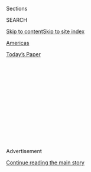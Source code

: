 <div id="app">

<div>

<div>

<div>

<div class="NYTAppHideMasthead css-1q2w90k e1suatyy0">

<div class="section css-ui9rw0 e1suatyy2">

<div class="css-eph4ug er09x8g0">

<div class="css-6n7j50">

</div>

<span class="css-1dv1kvn">Sections</span>

<div class="css-10488qs">

<span class="css-1dv1kvn">SEARCH</span>

</div>

[Skip to content](#site-content)[Skip to site
index](#site-index)

</div>

<div id="masthead-section-label" class="css-1wr3we4 eaxe0e00">

[Americas](https://www.nytimes3xbfgragh.onion/section/world/americas)

</div>

<div class="css-10698na e1huz5gh0">

</div>

</div>

<div id="masthead-bar-one" class="section hasLinks css-15hmgas e1csuq9d3">

<div class="css-uqyvli e1csuq9d0">

</div>

<div class="css-1uqjmks e1csuq9d1">

</div>

<div class="css-9e9ivx">

[](https://myaccount.nytimes3xbfgragh.onion/auth/login?response_type=cookie&client_id=vi)

</div>

<div class="css-1bvtpon e1csuq9d2">

[Today’s
Paper](https://www.nytimes3xbfgragh.onion/section/todayspaper)

</div>

</div>

</div>

</div>

<div data-aria-hidden="false">

<div id="site-content" data-role="main">

<div>

<div class="css-1aor85t" style="opacity:0.000000001;z-index:-1;visibility:hidden">

<div class="css-1hqnpie">

<div class="css-epjblv">

<span class="css-17xtcya">[Americas](/section/world/americas)</span><span class="css-x15j1o">|</span><span class="css-fwqvlz">Facing
Trump, Mexicans Think the Unthinkable: Leaving
Nafta</span>

</div>

<div class="css-k008qs">

<div class="css-1iwv8en">

<span class="css-18z7m18"></span>

<div>

</div>

</div>

<span class="css-1n6z4y">https://nyti.ms/2kpSBN4</span>

<div class="css-1705lsu">

<div class="css-4xjgmj">

<div class="css-4skfbu" data-role="toolbar" data-aria-label="Social Media Share buttons, Save button, and Comments Panel with current comment count" data-testid="share-tools">

  - 
  - 
  - 
  - 
    
    <div class="css-6n7j50">
    
    </div>

  - 

</div>

</div>

</div>

</div>

</div>

</div>

<div class="css-13pd83m">

</div>

<div id="top-wrapper" class="css-1sy8kpn">

<div id="top-slug" class="css-l9onyx">

Advertisement

</div>

[Continue reading the main
story](#after-top)

<div class="ad top-wrapper" style="text-align:center;height:100%;display:block;min-height:250px">

<div id="top" class="place-ad" data-position="top" data-size-key="top">

</div>

</div>

<div id="after-top">

</div>

</div>

<div id="sponsor-wrapper" class="css-1hyfx7x">

<div id="sponsor-slug" class="css-19vbshk">

Supported by

</div>

[Continue reading the main
story](#after-sponsor)

<div id="sponsor" class="ad sponsor-wrapper" style="text-align:center;height:100%;display:block">

</div>

<div id="after-sponsor">

</div>

</div>

<div class="css-1vkm6nb ehdk2mb0">

# Facing Trump, Mexicans Think the Unthinkable: Leaving Nafta

</div>

<div class="css-79elbk" data-testid="photoviewer-wrapper">

<div class="css-z3e15g" data-testid="photoviewer-wrapper-hidden">

</div>

<div class="css-1a48zt4 ehw59r15" data-testid="photoviewer-children">

![<span class="css-16f3y1r e13ogyst0" data-aria-hidden="true">Cargo
trucks in Laredo, Tex., on Mexico’s border. About $1.4 billion in goods
go back and forth over the border daily.
</span><span class="css-cnj6d5 e1z0qqy90" itemprop="copyrightHolder"><span class="css-1ly73wi e1tej78p0">Credit...</span><span><span>Eric
Gay/Associated
Press</span></span></span>](https://static01.graylady3jvrrxbe.onion/images/2017/01/25/us/25MEXICO1/25MEXICO1-articleInline.jpg?quality=75&auto=webp&disable=upscale)

</div>

</div>

<div class="css-xt80pu e12qa4dv0">

<div class="css-18e8msd">

<div class="css-vp77d3 epjyd6m0">

<div class="css-1baulvz">

By [<span class="css-1baulvz last-byline" itemprop="name">Elisabeth
Malkin</span>](https://www.nytimes3xbfgragh.onion/by/elisabeth-malkin)

</div>

</div>

  - Jan. 24,
    2017

  - 
    
    <div class="css-4xjgmj">
    
    <div class="css-d8bdto" data-role="toolbar" data-aria-label="Social Media Share buttons, Save button, and Comments Panel with current comment count" data-testid="share-tools">
    
      - 
      - 
      - 
      - 
        
        <div class="css-6n7j50">
        
        </div>
    
      - 
    
    </div>
    
    </div>

</div>

</div>

<div class="section meteredContent css-1r7ky0e" name="articleBody" itemprop="articleBody">

<div class="css-1fanzo5 StoryBodyCompanionColumn">

<div class="css-53u6y8">

MEXICO CITY — Not long ago, any suggestion that Mexico might walk away
from the North American Free Trade Agreement would have been met with
utter disbelief.

That was [before Donald J. Trump was
elected](https://www.nytimes3xbfgragh.onion/2016/11/10/world/americas/mexico-donald-trump-peso.html)
president of the United States.

Free trade is a mantra of Mexico’s political elite, [the
core](https://www.nytimes3xbfgragh.onion/2017/01/04/world/americas/mexico-donald-trump-nafta.html)
of the country’s development strategy.

But now that Mr. Trump has said he wants to renegotiate Nafta, a growing
number of Mexican officials and businesspeople are asking what price is
worth paying to stay in it. Many of them are concluding that Mexico
could have more to lose from years of haggling and [economic
uncertainty](https://www.nytimes3xbfgragh.onion/2016/11/27/world/americas/mexico-oil-pemex-donald-trump.html)
than from simply opting out.

“There could be no other option,” Mexico’s economy minister, Ildefonso
Guajardo, said on Tuesday in a televised interview. “If we go for
something that is less than what we have, well, then there is no sense
in staying.”

</div>

</div>

<div class="css-1fanzo5 StoryBodyCompanionColumn">

<div class="css-53u6y8">

About $1.4 billion in goods go back and forth across the Mexico-United
States border every day. The United States buys almost 80 percent of
Mexico’s exports, and [Mexico is the second-largest
market](https://www.census.gov/foreign-trade/statistics/highlights/top/top1611yr.html)
in the world for American goods.

Exactly how Mr. Trump’s government is proposing to renegotiate that flow
is still unclear. The Mexican government says that Mr. Guajardo and
Mexico’s foreign minister, Luis Videgaray, expect to get a first look
when they arrive in Washington on Wednesday for two days of talks with
officials in the Trump administration.

Mexico’s president, Enrique Peña Nieto, is then scheduled to meet Mr.
Trump on Jan 31.

The Mexican government’s talk of walking away from Nafta if the Trump
administration demands terms that are too tough could be strategic
bluster, a tactic to begin the discussions on stronger footing.

To drive home Mexico’s importance to the United States, the Mexicans
also intend to raise many other issues that [bind the
countries](https://www.nytimes3xbfgragh.onion/2017/01/23/world/americas/trump-pena-nieto-mexico-meeting.html)
together, including migration, border security and drug trafficking.

The United States depends on Mexico to fight drug cartels and stop
migrants from Central America and other regions who are trying to reach
the United States. On Wednesday, Mr. Trump is expected to sign an
executive order [to build a
wall](https://www.nytimes3xbfgragh.onion/2017/01/24/us/politics/wall-border-trump.html?ribbon-ad-idx=3&rref=homepage&module=Ribbon&version=origin&region=Header&action=click&contentCollection=Home%20Page&pgtype=article)
on the border.

</div>

</div>

<div class="css-1fanzo5 StoryBodyCompanionColumn">

<div class="css-53u6y8">

Mr. Peña Nieto’s government is trying to present “a package deal” to the
Trump administration, in a tacit warning that the proposed wall would be
an inadequate replacement for Mexico’s help on migration and security.

The message Mexico hopes to deliver is that “if you build your wall, the
wall will have to substitute everything that we used to do,” said Jorge
Castañeda, a former Mexican foreign minister.

And by tying trade to security, Mexico will also be able to buy time in
negotiations, contended Rafael Fernández de Castro, an adviser to former
President Felipe Calderón.

More time could allow businesses in the United States that depend on
Nafta, along with states like Texas that send billions of dollars in
exports to Mexico, to make their own case for preserving the agreement.

But the suggestion that ardent free traders in Mexico are even
entertaining the idea of leaving Nafta is [evidence of the
turmoil](https://www.nytimes3xbfgragh.onion/2016/11/10/world/americas/mexico-donald-trump-peso.html)
Mr. Trump’s election has created south of the border.

During the election campaign, Mr. Trump called Nafta “the single worst
trade deal ever approved in this country” and promised to renegotiate it
or pull the United States out of it. He has threatened to impose a
“border tax” on companies that move factories to other countries and
send their products back to the United States.

</div>

</div>

<div class="css-1fanzo5 StoryBodyCompanionColumn">

<div class="css-53u6y8">

Mr. Trump built his campaign on a promise to return manufacturing from
lower-wage countries like Mexico to the depressed towns of America’s
Rust Belt. Since the election, his warnings have already had [a
paralyzing effect in
Mexico](https://www.nytimes3xbfgragh.onion/2017/01/05/world/americas/mexico-pena-nieto-trump-turmoil-gasoline.html).

</div>

</div>

<div class="css-79elbk" data-testid="photoviewer-wrapper">

<div class="css-z3e15g" data-testid="photoviewer-wrapper-hidden">

</div>

<div class="css-1a48zt4 ehw59r15" data-testid="photoviewer-children">

![<span class="css-16f3y1r e13ogyst0" data-aria-hidden="true">President
Enrique Peña Nieto of Mexico has said trade among his country, the
United States and Canada “must be free of any tariff or
quota.”</span><span class="css-cnj6d5 e1z0qqy90" itemprop="copyrightHolder"><span class="css-1ly73wi e1tej78p0">Credit...</span><span>Edgard
Garrido/Reuters</span></span>](https://static01.graylady3jvrrxbe.onion/images/2017/01/25/us/25MEXICO2/25MEXICO2-articleInline.jpg?quality=75&auto=webp&disable=upscale)

</div>

</div>

<div class="css-1fanzo5 StoryBodyCompanionColumn">

<div class="css-53u6y8">

The peso has sunk to record lows. The [Ford Motor Company has
canceled](https://www.nytimes3xbfgragh.onion/2017/01/03/business/ford-general-motors-trump.html)
a $1.6 billion factory, and General Motors has announced it will send
some auto parts work back to the United States. Uncertainty is sure to
stall future foreign direct investment.

So far, Mr. Peña Nieto has offered a ringing affirmation of Mexico’s
commitment to free trade.

“We must preserve free trade among Canada, the United States and
Mexico,” he said Monday, laying out Mexico’s foreign policy in the
face of the Trump policy. “Trade among the three countries must be free
of any tariff or quota.”

But the emerging belief that no Nafta may be preferable to years of
fractious negotiations came into the open during a discussion this month
at the elite university that is the brain trust of Mexico’s free trade
gospel.

Many of Mexico’s government ministers have studied or taught at the
university, the Autonomous Technological Institute of Mexico, or ITAM,
and some of those who were the architects of Nafta were on hand to hear
the rector, Arturo Fernández, say the unthinkable.

“It would be, perhaps, preferable to leave Nafta aside rather than a
long process of negotiation and tension,” Mr. Fernández said.

Mr. Castañeda, the former foreign minister, who [proposed in
November](https://www.nytimes3xbfgragh.onion/2016/11/22/opinion/mexico-can-stand-up-to-trump.html)
that Mexico should consider leaving Nafta if Washington demanded a
full-blown renegotiation, said that policy makers had come around to the
idea that “they have a choice between a terrible Plan A and a terrible
Plan B.”

</div>

</div>

<div class="css-1fanzo5 StoryBodyCompanionColumn">

<div class="css-53u6y8">

Many businesspeople have made peace with that idea.

“We have our own principles that we have to defend,” said Juan Pablo
Castañón, the president of Mexico’s Business Coordinating Council, a
coalition of business groups.

“If there aren’t the right conditions, then we have to contemplate the
possibility of not staying within the treaty and working with
international rules instead.”

Without Nafta, trade between Mexico and the United States would be
governed by World Trade Organization rules, Mexican trade experts say.
Tariffs for imports of Mexican goods into the United States would
probably rise to an average of about 3 percent, an increase that experts
say is not enough to deter trade.

“It will not be the end of the world,” said Mr. Fernández de Castro, the
former adviser. Knowing this, he said, means that “Mexico can negotiate
standing up.”

Not everybody is convinced that the government is prepared to walk away
from the table.

“In reality, up to now this is a negotiating tactic and not a position
that they intend to take to its final consequences,” said Carlos
Heredia, a professor at CIDE, a Mexico City university. “Maybe I am
mistaken.”

Without much besides Mr. Trump’s statements to go on, Mexicans have
tried to parse the [Senate testimony last week of Wilbur L. Ross
Jr.](https://www.nytimes3xbfgragh.onion/2017/01/18/us/politics/wilbur-ross-commerce-secretary-trump-trade-nafta.html),
Mr. Trump’s nominee to lead the Commerce Department, to understand what
Washington’s opening position may be.

Luis de la Calle, a former Mexican trade negotiator, said renegotiation
may be limited to several technical issues, including the complex rules
allowing products like cars and electronics — which contain parts from
all over the world — to move duty-free through North America.

</div>

</div>

<div class="css-1fanzo5 StoryBodyCompanionColumn">

<div class="css-53u6y8">

“We need to try and keep emotions out of the negotiations,” he said.

Even with the barrage of Twitter messages and statements against Nafta
from Mr. Trump, Mexico may have leverage in any renegotiation because it
is such an important customer for American goods.

“On the trade side, we understand what Trump says, but on the other
hand, we have cards to play because we’re the second-largest market,”
said Andrés Rozental, a former deputy foreign minister. “We can find
much of what we buy from the U.S. elsewhere.”

Mr. de la Calle argued that Mexico will become the largest market for
American exports within five years, surpassing Canada. “The structural
reasons for integration won’t change,” he said.

“We Mexicans have patience; we take the long view.”

</div>

</div>

</div>

<div>

</div>

<div>

</div>

<div>

</div>

<div>

<div id="bottom-wrapper" class="css-1ede5it">

<div id="bottom-slug" class="css-l9onyx">

Advertisement

</div>

[Continue reading the main
story](#after-bottom)

<div id="bottom" class="ad bottom-wrapper" style="text-align:center;height:100%;display:block;min-height:90px">

</div>

<div id="after-bottom">

</div>

</div>

</div>

</div>

</div>

## Site Index

<div>

</div>

## Site Information Navigation

  - [© <span>2020</span> <span>The New York Times
    Company</span>](https://help.nytimes3xbfgragh.onion/hc/en-us/articles/115014792127-Copyright-notice)

<!-- end list -->

  - [NYTCo](https://www.nytco.com/)
  - [Contact
    Us](https://help.nytimes3xbfgragh.onion/hc/en-us/articles/115015385887-Contact-Us)
  - [Work with us](https://www.nytco.com/careers/)
  - [Advertise](https://nytmediakit.com/)
  - [T Brand Studio](http://www.tbrandstudio.com/)
  - [Your Ad
    Choices](https://www.nytimes3xbfgragh.onion/privacy/cookie-policy#how-do-i-manage-trackers)
  - [Privacy](https://www.nytimes3xbfgragh.onion/privacy)
  - [Terms of
    Service](https://help.nytimes3xbfgragh.onion/hc/en-us/articles/115014893428-Terms-of-service)
  - [Terms of
    Sale](https://help.nytimes3xbfgragh.onion/hc/en-us/articles/115014893968-Terms-of-sale)
  - [Site
    Map](https://spiderbites.nytimes3xbfgragh.onion)
  - [Help](https://help.nytimes3xbfgragh.onion/hc/en-us)
  - [Subscriptions](https://www.nytimes3xbfgragh.onion/subscription?campaignId=37WXW)

</div>

</div>

</div>

</div>
